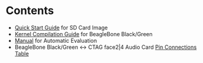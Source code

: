# Contents
+ [Quick Start Guide](https://github.com/ctag-fh-kiel/ctag-face-2-4/blob/master/docs/Quick_Start_Guide_Debian_Image.md) for SD Card Image
+ [Kernel Compilation Guide](https://github.com/ctag-fh-kiel/ctag-face-2-4/blob/master/docs/Kernel_Compilation_Guide.md) for BeagleBone Black/Green
+ [Manual](https://github.com/ctag-fh-kiel/ctag-face-2-4/blob/master/docs/Automatic_Evaluation_Manual.md) for Automatic Evaluation
+ BeagleBone Black/Green <-> CTAG face2|4 Audio Card [Pin Connections Table](https://github.com/ctag-fh-kiel/ctag-face-2-4/blob/master/docs/Pin_Connections.md)
